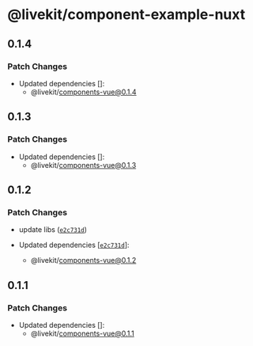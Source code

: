 # @livekit/component-example-nuxt

## 0.1.4

### Patch Changes

- Updated dependencies []:
  - @livekit/components-vue@0.1.4

## 0.1.3

### Patch Changes

- Updated dependencies []:
  - @livekit/components-vue@0.1.3

## 0.1.2

### Patch Changes

- update libs ([`e2c731d`](https://github.com/livekit/components/commit/e2c731d5f15f410680deaa1ffc389a02c6c9b36c))

- Updated dependencies [[`e2c731d`](https://github.com/livekit/components/commit/e2c731d5f15f410680deaa1ffc389a02c6c9b36c)]:
  - @livekit/components-vue@0.1.2

## 0.1.1

### Patch Changes

- Updated dependencies []:
  - @livekit/components-vue@0.1.1
